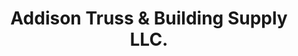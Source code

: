 ---
title: "Addison Truss & Building Supply LLC."
url: /addison/addison-truss-and-building-supply-llc/
shop: general
---